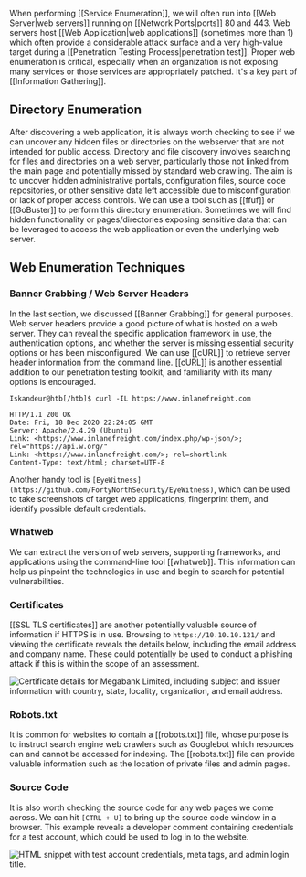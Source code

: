 When performing [[Service Enumeration]], we will often run into [[Web Server|web servers]] running on [[Network Ports|ports]] 80 and 443. Web servers host [[Web Application|web applications]] (sometimes more than 1) which often provide a considerable attack surface and a very high-value target during a [[Penetration Testing Process|penetration test]]. Proper web enumeration is critical, especially when an organization is not exposing many services or those services are appropriately patched. It's a key part of [[Information Gathering]].

## Directory Enumeration

After discovering a web application, it is always worth checking to see if we can uncover any hidden files or directories on the webserver that are not intended for public access. Directory and file discovery involves searching for files and directories on a web server, particularly those not linked from the main page and potentially missed by standard web crawling. The aim is to uncover hidden administrative portals, configuration files, source code repositories, or other sensitive data left accessible due to misconfiguration or lack of proper access controls. We can use a tool such as [[ffuf]] or [[GoBuster]] to perform this directory enumeration. Sometimes we will find hidden functionality or pages/directories exposing sensitive data that can be leveraged to access the web application or even the underlying web server.

## Web Enumeration Techniques

### Banner Grabbing / Web Server Headers

In the last section, we discussed [[Banner Grabbing]] for general purposes. Web server headers provide a good picture of what is hosted on a web server. They can reveal the specific application framework in use, the authentication options, and whether the server is missing essential security options or has been misconfigured.
We can use [[cURL]] to retrieve server header information from the command line. [[cURL]] is another essential addition to our penetration testing toolkit, and familiarity with its many options is encouraged.

```shell-session
Iskandeur@htb[/htb]$ curl -IL https://www.inlanefreight.com

HTTP/1.1 200 OK
Date: Fri, 18 Dec 2020 22:24:05 GMT
Server: Apache/2.4.29 (Ubuntu)
Link: <https://www.inlanefreight.com/index.php/wp-json/>; rel="https://api.w.org/"
Link: <https://www.inlanefreight.com/>; rel=shortlink
Content-Type: text/html; charset=UTF-8
```

Another handy tool is `[EyeWitness](https://github.com/FortyNorthSecurity/EyeWitness)`, which can be used to take screenshots of target web applications, fingerprint them, and identify possible default credentials.

### Whatweb

We can extract the version of web servers, supporting frameworks, and applications using the command-line tool [[whatweb]]. This information can help us pinpoint the technologies in use and begin to search for potential vulnerabilities.

### Certificates

[[SSL TLS certificates]] are another potentially valuable source of information if HTTPS is in use. Browsing to `https://10.10.10.121/` and viewing the certificate reveals the details below, including the email address and company name. These could potentially be used to conduct a phishing attack if this is within the scope of an assessment.

![Certificate details for Megabank Limited, including subject and issuer information with country, state, locality, organization, and email address.](https://academy.hackthebox.com/storage/modules/77/cert.png)

### Robots.txt

It is common for websites to contain a [[robots.txt]] file, whose purpose is to instruct search engine web crawlers such as Googlebot which resources can and cannot be accessed for indexing. The [[robots.txt]] file can provide valuable information such as the location of private files and admin pages.

### Source Code

It is also worth checking the source code for any web pages we come across. We can hit `[CTRL + U]` to bring up the source code window in a browser. This example reveals a developer comment containing credentials for a test account, which could be used to log in to the website.

![HTML snippet with test account credentials, meta tags, and admin login title.](https://academy.hackthebox.com/storage/modules/77/source.png)

